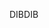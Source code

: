 <span data-ttu-id="b52b5-101">DIB</span><span class="sxs-lookup"><span data-stu-id="b52b5-101">DIB</span></span>
